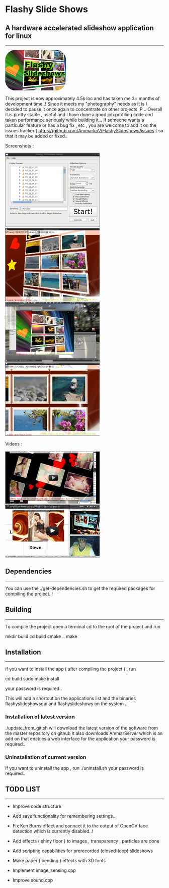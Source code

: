 # Flashy Slide Shows

## A hardware accelerated slideshow application for linux

----------------------
 
![FlashySlideshows0](https://raw.githubusercontent.com/AmmarkoV/FlashySlideshows/master/screenshots/link.png)

This project is now approximately 4.5k loc and has taken me 3+ months of development time..!
Since it meets my "photography" needs as it is I decided to pause it once again to concentrate on other projects :P .. Overall it is pretty stable , useful and I have done a good job profiling code and taken performance seriously while building it... 
If someone wants a particular feature or has a bug fix , etc , you are welcome to add it on the issues tracker ( https://github.com/AmmarkoV/FlashySlideshows/issues ) so that it may be added or fixed..  
   
Screenshots :

[![FlashySlideshows1](https://raw.githubusercontent.com/AmmarkoV/FlashySlideshows/master/screenshots/screenshot1s.jpg)](https://raw.githubusercontent.com/AmmarkoV/FlashySlideshows/master/screenshots/screenshot1.jpg)
[![FlashySlideshows2](https://raw.githubusercontent.com/AmmarkoV/FlashySlideshows/master/screenshots/screenshot2s.jpg)](https://raw.githubusercontent.com/AmmarkoV/FlashySlideshows/master/screenshots/screenshot2.jpg)
[![FlashySlideshows3](https://raw.githubusercontent.com/AmmarkoV/FlashySlideshows/master/screenshots/screenshot3s.png)](https://raw.githubusercontent.com/AmmarkoV/FlashySlideshows/master/screenshots/screenshot3.png)
[![FlashySlideshows4](https://raw.githubusercontent.com/AmmarkoV/FlashySlideshows/master/screenshots/screenshot4s.jpg)](https://raw.githubusercontent.com/AmmarkoV/FlashySlideshows/master/screenshots/screenshot4.jpg)
 
Videos :

[![YouTube Link](https://raw.githubusercontent.com/AmmarkoV/FlashySlideshows/master/screenshots/utube1.png)  ](http://www.youtube.com/watch?v=QwYI-nkeCIw)
[![YouTube Link](https://raw.githubusercontent.com/AmmarkoV/FlashySlideshows/master/screenshots/utube2.png)  ](http://www.youtube.com/watch?v=zBEPWMlduAY)
 

## Dependencies
------------------------------------------------------------------ 

You can use the ./get-dependencies.sh to get the required packages for compiling the project..!


## Building
------------------------------------------------------------------ 

To compile the project open a terminal cd to the root of the project and run

mkdir build 
cd build 
cmake ..
make 
  
## Installation
------------------------------------------------------------------ 


if you want to install the app ( after compiling the project ) , run 

cd build
sudo make install

your password is required.. 

This will add a shortcut on the applications list and the binaries flashyslideshowsgui and flashyslideshows on the system ..

### Installation of latest version

./update_from_git.sh will download the latest version of the software from the master repository on github
It also downloads AmmarServer which is an add on that enables a web interface for the application 
your password is required..  


### Uninstallation of current version

if you want to uninstall the app , run 
./uninstall.sh
your password is required..  

  

## TODO LIST
------------------------------------------------------------------ 

* Improve code structure

* Add save functionality for remembering settings..

* Fix Ken Burns effect and connect it to the output of OpenCV face detection which is currently disabled..!

* Add effects ( shiny floor ) to images  ,  transparency , particles  are done

* Add scripting capabilities for prerecorded (closed-loop) slideshows

* Make paper ( bending ) effects with 3D fonts

* Implement image_sensing.cpp

* Improve sound.cpp 


